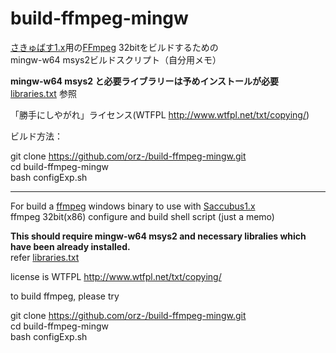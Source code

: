 # build-ffmpeg-mingw

[さきゅばす1.x](https://github.com/Saccubus/Saccubus1.x)用の[FFmpeg](https://github.com/Saccubus/ffmpeg) 32bitをビルドするための  
mingw-w64 msys2ビルドスクリプト（自分用メモ）

__mingw-w64 msys2 と必要ライブラリーは予めインストールが必要__  
[libraries.txt](https://github.com/orz-/build-ffmpeg-mingw/blob/master/libraries.txt) 参照

「勝手にしやがれ」ライセンス(WTFPL http://www.wtfpl.net/txt/copying/)

ビルド方法：

git clone https://github.com/orz-/build-ffmpeg-mingw.git  
cd build-ffmpeg-mingw  
bash configExp.sh

----
For build a [ffmpeg](https://github.com/Saccubus/ffmpeg)  windows binary to use with [Saccubus1.x](https://github.com/Saccubus/Saccubus1.x)   
ffmpeg 32bit(x86) configure and build shell script (just a memo)

__This should require mingw-w64 msys2 and necessary libralies
 which have been already installed.__  
 refer [libraries.txt](https://github.com/orz-/build-ffmpeg-mingw/blob/master/libraries.txt)

license is WTFPL http://www.wtfpl.net/txt/copying/

to build ffmpeg, please try

git clone https://github.com/orz-/build-ffmpeg-mingw.git  
cd build-ffmpeg-mingw  
bash configExp.sh

